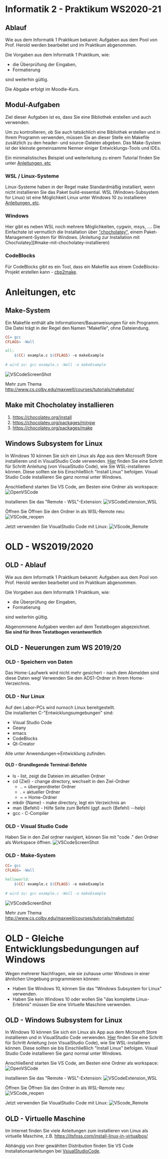 # Informatik 2 - Praktikum WS2020-21

## Ablauf
Wie aus dem Informatik 1 Praktikum bekannt:
Aufgaben aus dem Pool von Prof. Herold werden bearbeitet und im Praktikum abgenommen.

Die Vorgaben aus dem Informatik 1 Praktikum, wie:    
- die Überprüfung der Eingaben,
- Formatierung  
  
sind weiterhin gültig. 

Die Abgabe erfolgt im Moodle-Kurs.

## Modul-Aufgaben
Ziel dieser Aufgaben ist es, dass Sie eine Bibliothek erstellen und auch verwenden.

Um zu kontrollieren, ob Sie auch tatsächlich eine Bibliothek erstellen und in Ihrem Programm verwenden, müssen Sie an dieser Stelle ein Makefile zusätzlich zu den header- und source-Dateien abgeben. Das Make-System ist der kleinste gemeinsamme Nenner einiger Entwicklungs-Tools und IDEs.

Ein minimalistisches Beispiel und weiterleitung zu einem Tutorial finden Sie unter [Anleitungen, etc](#make-system)

### WSL / Linux-Systeme
Linux-Systeme haben in der Regel make Standardmäßig installiert, wenn nicht installieren Sie das Paket build-essential.
WSL (Windows-Subsystem for Linux) ist eine Möglichkeit Linux unter Windows 10 zu installieren [Anleitungen, etc](#windows-subsystem-for-linux).

### Windows
Hier gibt es neben WSL noch mehrere Möglichkeiten, cygwin, msys, ....
Die Einfachste ist vermutlich die Installation über ["chocholatey"](https://chocolatey.org/), einem Paket-Management-System für Windows.
[Anleitung zur Installation mit Chocholatey][#make-mit-chocholatey-installieren)

### CodeBlocks
Für CodeBlocks gibt es ein Tool, dass ein Makefile aus einem CodeBlocks-Projekt erstellen kann - [cbp2make](https://sourceforge.net/p/cbp2make/wiki/Home/).


# Anleitungen, etc
## Make-System
Ein Makefile enthält alle Informationen/Bauanweisungen für ein Programm. Die Datei trägt in der Regel den Namen "Makefile", ohne Dateiendung.

``` Makefile
CC= gcc
CFLAGS= -Wall

all:
	$(CC) example.c $(CFLAGS) -o makeExample
	
# wird zu: gcc example.c -Wall -o makeExample
```
![VSCodeScreenShot](/pics/VSCode_makefileExample.png)

Mehr zum Thema http://www.cs.colby.edu/maxwell/courses/tutorials/maketutor/

## Make mit Chocholatey installieren
1. https://chocolatey.org/install
2. https://chocolatey.org/packages/mingw
3. https://chocolatey.org/packages/make

## Windows Subsystem for Linux
In Windows 10 können Sie sich ein Linux als App aus dem Microsoft Store installieren und in VisualStudio Code verwenden.
[Hier](https://code.visualstudio.com/remote-tutorials/wsl/enable-wsl) finden Sie eine Schritt für Schritt Anleitung (von VisualStudio Code), wie Sie WSL-installieren können. Diese sollten sie bis Einschließlich "Install Linux" befolgen. Visual Studio Code installieren Sie ganz normal unter Windows.

Anschließend starten Sie VS Code, am Besten eine Ordner als workspace:
![OpenVSCode](/pics/openWithCode.png)

Installieren Sie das "Remote - WSL"-Extension:
![VSCodeExtension_WSL](/pics/extension.png)

Öffnen Sie Öffnen Sie den Ordner in als WSL-Remote neu:
![VSCode_reopen](pics/open_remote.png)

Jetzt verwenden Sie VisualStudio Code mit Linux:
![VScode_Remote](/pics/inWSL.png)

# OLD - WS2019/2020
## OLD - Ablauf
Wie aus dem Informatik 1 Praktikum bekannt:
Aufgaben aus dem Pool von Prof. Herold werden bearbeitet und im Praktikum abgenommen.

Die Vorgaben aus dem Informatik 1 Praktikum, wie:    
- die Überprüfung der Eingaben,
- Formatierung  
  
sind weiterhin gültig. 

Abgenommene Aufgaben werden auf dem Testatbogen abgezeichnet.  
**Sie sind für Ihren Testatbogen verantwortlich**


## OLD - Neuerungen zum WS 2019/20
### OLD - Speichern von Daten
Das Home-Laufwerk wird nicht mehr gesichert - nach dem Abmelden sind diese Daten weg!
Verwenden Sie den ADS1-Ordner in Ihrem Home-Verzeichnis.

### OLD - Nur Linux
Auf den Labor-PCs wird nurnoch Linux bereitgestellt.  
Die installierten C-"Entwicklungsumgebungen" sind:
- Visual Studio Code
- Geany
- emacs
- CodeBlocks
- Qt-Creator
  
Alle unter Anwendungen->Entwicklung zufinden.

#### OLD - Grundlegende Terminal-Befehle
- ls - list, zeigt die Dateien im aktuellen Ordner
- cd {Ziel} - change directory, wechselt in den Ziel-Ordner
  - ..   = übergeordneter Ordner
  -  .  = aktueller Ordner
  - ~ =  Home-Ordner
- mkdir {Name} - make directory, legt ein Verzeichnis an
- man {Befehl} - Hilfe Seite zum Befehl (ggf. auch {Befehl} --help)
- gcc - C-Compiler

### OLD - Visual Studio Code
Haben Sie in den Ziel ordner navigiert, können Sie mit "code ." den Ordner als Workspace öffnen.
![VSCodeScreenShot](/pics/VSCodeExample.png)

### OLD - Make-System
``` Makefile
CC= gcc
CFLAGS= -Wall

helloworld:
	$(CC) example.c $(CFLAGS) -o makeExample
	
# wird zu: gcc example.c -Wall -o makeExample
```
![VSCodeScreenShot](/pics/VSCode_makefileExample.png)

Mehr zum Thema http://www.cs.colby.edu/maxwell/courses/tutorials/maketutor/


# OLD - Gleiche Entwicklungsbedungungen auf Windows
Wegen mehrerer Nachfragen, wie sie zuhause unter Windows in einer ähnlichen Umgebung programmieren können:
- Haben Sie Windows 10, können Sie das "Windows Subsystem for Linux" verwenden.
- Haben Sie kein Windows 10 oder wollen Sie "das komplette Linux-Erlebnis" müssen Sie eine Virtuelle Maschine verwenden.

## OLD - Windows Subsystem for Linux
In Windows 10 können Sie sich ein Linux als App aus dem Microsoft Store installieren und in VisualStudio Code verwenden.
[Hier](https://code.visualstudio.com/remote-tutorials/wsl/enable-wsl) finden Sie eine Schritt für Schritt Anleitung (von VisualStudio Code), wie Sie WSL-installieren können. Diese sollten sie bis Einschließlich "Install Linux" befolgen. Visual Studio Code installieren Sie ganz normal unter Windows.

Anschließend starten Sie VS Code, am Besten eine Ordner als workspace:
![OpenVSCode](/pics/openWithCode.png)

Installieren Sie das "Remote - WSL"-Extension:
![VSCodeExtension_WSL](/pics/extension.png)

Öffnen Sie Öffnen Sie den Ordner in als WSL-Remote neu:
![VSCode_reopen](pics/open_remote.png)

Jetzt verwenden Sie VisualStudio Code mit Linux:
![VScode_Remote](/pics/inWSL.png)

## OLD - Virtuelle Maschine
Im Internet finden Sie viele Anleitungen zum installieren von Linux als virtuelle Maschine, z.B. https://itsfoss.com/install-linux-in-virtualbox/

Abhängig von Ihrer gewählten Distribution finden Sie VS Code Installationsanleitungen bei [VsiualStudioCode](https://code.visualstudio.com/docs/setup/linux).
